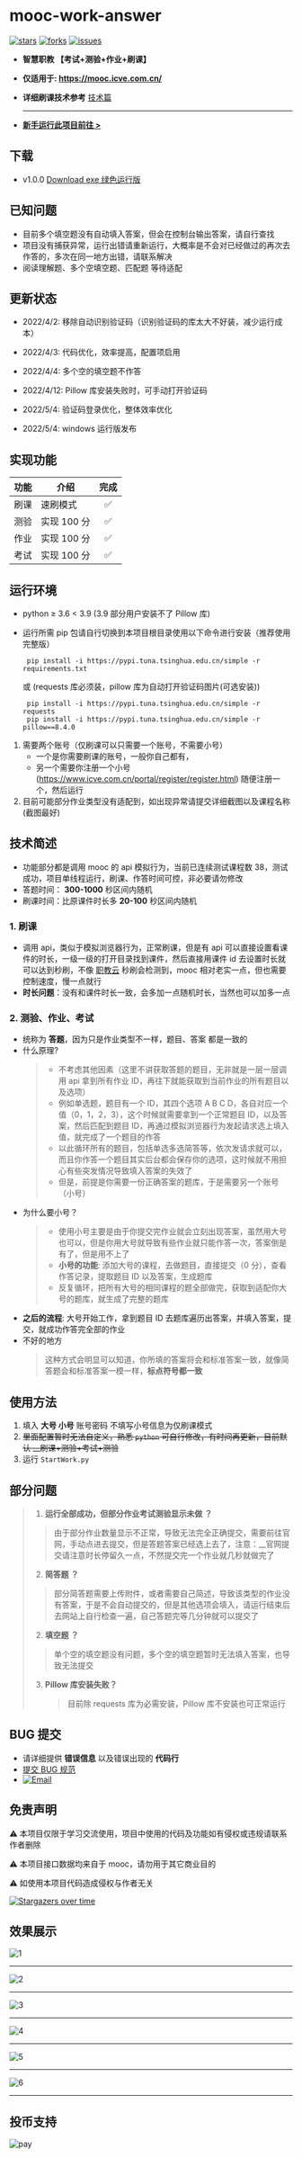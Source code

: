 # mooc-work-answer

[![stars](https://img.shields.io/github/stars/11273/mooc-work-answer)](https://github.com/11273/mooc-work-answer)
[![forks](https://img.shields.io/github/forks/11273/mooc-work-answer)](https://github.com/11273/mooc-work-answer)
[![issues](https://img.shields.io/github/issues/11273/mooc-work-answer?style=plastic)](https://github.com/11273/mooc-work-answer/issues)

- **智慧职教 【考试+测验+作业+刷课】**

- **仅适用于: <https://mooc.icve.com.cn/>**

- **详细刷课技术参考** [技术篇](https://www.52pojie.cn/thread-1338063-1-1.html)

  ***

- **[新手运行此项目前往 >](REAEME_RUN.md)**

## 下载

- v1.0.0 [Download exe 绿色运行版](https://github.com/11273/mooc-work-answer/releases/tag/v1.0.0)

## 已知问题

- 目前多个填空题没有自动填入答案，但会在控制台输出答案，请自行查找
- 项目没有捕获异常，运行出错请重新运行，大概率是不会对已经做过的再次去作答的，多次在同一地方出错，请联系解决
- 阅读理解题、多个空填空题、匹配题 等待适配

## 更新状态

- 2022/4/2: 移除自动识别验证码（识别验证码的库太大不好装，减少运行成本）

- 2022/4/3: 代码优化，效率提高，配置项启用

- 2022/4/4: 多个空的填空题不作答

- 2022/4/12: Pillow 库安装失败时，可手动打开验证码

- 2022/5/4: 验证码登录优化，整体效率优化

- 2022/5/4: windows 运行版发布

## 实现功能

| 功能 | 介绍        | 完成 |
| :--: | ----------- | :--: |
| 刷课 | 速刷模式    |  ✅  |
| 测验 | 实现 100 分 |  ✅  |
| 作业 | 实现 100 分 |  ✅  |
| 考试 | 实现 100 分 |  ✅  |

## 运行环境

- python ≥ 3.6 < 3.9 (3.9 部分用户安装不了 Pillow 库)
- 运行所需 pip 包请自行切换到本项目根目录使用以下命令进行安装（推荐使用完整版）

  ```pip
   pip install -i https://pypi.tuna.tsinghua.edu.cn/simple -r requirements.txt
  ```

  或 (requests 库必须装，pillow 库为自动打开验证码图片(可选安装))

  ```pip
   pip install -i https://pypi.tuna.tsinghua.edu.cn/simple -r requests
   pip install -i https://pypi.tuna.tsinghua.edu.cn/simple -r pillow==8.4.0
  ```

1. 需要两个账号（仅刷课可以只需要一个账号，不需要小号）
   - 一个是你需要刷课的账号，一般你自己都有，
   - 另一个需要你注册一个小号(<https://www.icve.com.cn/portal/register/register.html>) 随便注册一个，然后运行
2. 目前可能部分作业类型没有适配到，如出现异常请提交详细截图以及课程名称(截图最好)

## 技术简述

- 功能部分都是调用 mooc 的 api 模拟行为，当前已连续测试课程数 38，测试成功，项目单线程运行，刷课、作答时间可控，非必要请勿修改
- 答题时间： **300-1000** 秒区间内随机
- 刷课时间：比原课件时长多 **20-100** 秒区间内随机

### 1. 刷课

- 调用 api，类似于模拟浏览器行为，正常刷课，但是有 api 可以直接设置看课件的时长，一级一级的打开目录找到课件，然后直接用课件 id 去设置时长就可以达到秒刷，不像 [职教云](https://zjy2.icve.com.cn/) 秒刷会检测到，mooc 相对老实一点，但也需要控制速度，慢一点就行
- **时长问题**：没有和课件时长一致，会多加一点随机时长，当然也可以加多一点

### 2. 测验、作业、考试

- 统称为 **答题**，因为只是作业类型不一样，题目、答案 都是一致的
- 什么原理?
  > - 不考虑其他因素（这里不讲获取答题的题目，无非就是一层一层调用 api 拿到所有作业 ID，再往下就能获取到当前作业的所有题目以及选项）
  > - 例如单选题，题目有一个 ID，其四个选项 A B C D，各自对应一个值（0，1，2，3），这个时候就需要拿到一个正常题目 ID，以及答案，然后匹配到题目 ID，再通过模拟浏览器行为发起请求选上填入值，就完成了一个题目的作答
  > - 以此循环所有的题目，包括单选多选简答等，依次发请求就可以，而且你作答一个题目其实后台都会保存你的选项，这时候就不用担心有些突发情况导致填入答案的失效了
  > - 但是，前提是你需要一份正确答案的题库，于是需要另一个账号（小号）
- 为什么要小号？
  > - 使用小号主要是由于你提交完作业就会立刻出现答案，虽然用大号也可以，但是你用大号就导致有些作业就只能作答一次，答案倒是有了，但是用不上了
  > - **小号的功能**: 添加大号的课程，去做题目，直接提交（0 分），查看作答记录，提取题目 ID 以及答案，生成题库
  > - 反复循环，把所有大号的相同课程的题全部做完，获取到适配你大号的题库，就生成了完整的题库
- **之后的流程**: 大号开始工作，拿到题目 ID 去题库遍历出答案，并填入答案，提交，就成功作答完全部的作业
- 不好的地方
  > 这种方式会明显可以知道，你所填的答案将会和标准答案一致，就像简答题会和标准答案一模一样，**标点符号都一致**

## 使用方法

1. 填入 **大号 小号** 账号密码 不填写小号信息为仅刷课模式
2. ~~里面配置暂时无法自定义，熟悉 `python` 可自行修改，有时间再更新，目前默认 \_\_刷课+测验+考试+测验~~
3. 运行 `StartWork.py`

## 部分问题

> 1. **运行全部成功，但部分作业考试测验显示未做 ？**
>
> > 由于部分作业数量显示不正常，导致无法完全正确提交，需要前往官网，手动点进去提交，但是答题答案已经选上去了，注意：\_\_官网提交请注意时长停留久一点，不然提交完一个作业就几秒就做完了
>
> 2. **简答题 ？**
>
> > 部分简答题需要上传附件，或者需要自己简述，导致该类型的作业没有答案，于是不会自动提交的，但是其他选项会填入，请运行结束后去网站上自行检查一遍，自己答题完等几分钟就可以提交了
>
> 2. **填空题 ？**
>
> > 单个空的填空题没有问题，多个空的填空题暂时无法填入答案，也导致无法提交
>
> 3. **Pillow 库安装失败？**
>    > 目前除 requests 库为必需安装，Pillow 库不安装也可正常运行

## BUG 提交

- 请详细提供 **错误信息** 以及错误出现的 **代码行**
- [提交 BUG 规范](https://github.com/11273/mooc-work-answer/issues/22)
- [![Email](http://rescdn.qqmail.com/zh_CN/htmledition/images/function/qm_open/ico_mailme_11.png 'QQ Email')](http://mail.qq.com/cgi-bin/qm_share?t=qm_mailme&email=KBkbHhsQEBgZHxpoWVkGS0dF)

## 免责声明

⚠️ 本项目仅限于学习交流使用，项目中使用的代码及功能如有侵权或违规请联系作者删除

⚠️ 本项目接口数据均来自于 mooc，请勿用于其它商业目的

⚠️ 如使用本项目代码造成侵权与作者无关

[![Stargazers over time](https://starchart.cc/11273/mooc-work-answer.svg)](https://starchart.cc/11273/mooc-work-answer)

## 效果展示

![1](./images/1.jpg)

---

![2](./images/2.jpg)

---

![3](./images/3.jpg)

---

![4](./images/4.jpg)

---

![5](./images/5.jpg)

---

![6](./images/6.jpg)

---

## 投币支持

![pay](./images/pay.png)
